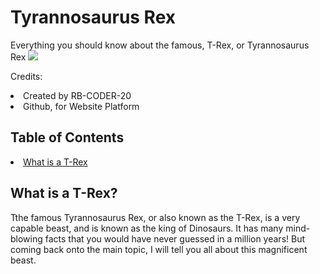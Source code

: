 <h1>Tyrannosaurus Rex</h1>
Everything you should know about the famous, T-Rex, or Tyrannosaurus Rex

<img src="https://cdn.newsapi.com.au/image/v1/c32e77ada066e25b416c4c515f35049f?width=400">

Credits:
<li>Created by RB-CODER-20</li>
<li>Github, for Website Platform</li>

<h2>Table of Contents</h2>
<li class="link-on-website"><a href="#paraOne">What is a T-Rex</a></li>

<h2>What is a T-Rex?</h2>
<p>Tthe famous Tyrannosaurus Rex, or also known as the T-Rex, is a very capable beast, and is known as the king of Dinosaurs. It has many mind-blowing facts that you would have never guessed in a million years! But coming back onto the main topic, I will tell you all about this magnificent beast. </p>
